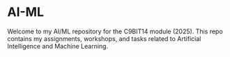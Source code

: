 # AI-ML
Welcome to my AI/ML repository for the C9BIT14 module (2025). This repo contains my assignments, workshops, and tasks related to Artificial Intelligence and Machine Learning.
